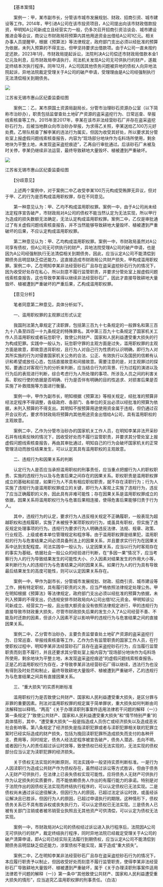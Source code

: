 　　【基本案情】

　　案例一：甲，某市副市长，分管该市城市发展规划、财政、招商引资、城市建设等工作。2014年，甲引进A公司在该市投资项目，A公司提出向该市财政借款投资，甲明知A公司新成立且经营实力一般，仍多次召开招商引资洽谈会、城市建设推进会等会议，商议让市财政局将预算内其他用途资金出借给A公司1亿元。相关办事人员提醒甲，根据《预算法》等法律规定，政府部门支出必须以经批准的预算为依据，未列入预算的不得支出，但甲坚持要求出借款项。由于A公司一直未按约定还款，2023年1月，市财政局提起诉讼，法院判决A公司偿还市财政局借款本金1亿元及利息，后市财政局申请执行，司法机关发现A公司无可供执行的财产，遂裁定终结本次执行程序。同年12月，A公司因其他债务问题被异地的债权人向异地法院起诉，异地法院裁定受理关于A公司的破产申请，受理理由是A公司经强制执行无法清偿相关到期债务。

![](https://www.ccdi.gov.cn/hdjln/ywtt/202409/W020240927568812537615.jpeg)

江苏省无锡市惠山区纪委监委绘图

　　案例二：乙，某市原国土资源局副局长，分管市治理砂石资源办公室（以下简称市治砂办），职责包括监督查处土地矿产资源的盗采盗挖行为、日常巡查、举报线索核查等工作。2015年至2017年，李某在该市非法经营砂石厂并存在盗采盗挖砂石行为，后被当地群众向市治砂办举报，为求得乙关照，李某送给乙100万元好处费。乙带队核查了解李某的违法行为属实，但因为收受其好处，所以要求其分管处室上报虚假问题线索核查报告，内容为“现场部分地块作为屯料场所使用，剩余地块为平整土地，未发现盗采盗挖痕迹”，乙再自行审批通过。后该砂石厂未被及时关停，李某仍继续非法运营，最终导致耕地大量毁坏、植被遭到严重破坏。

![](https://www.ccdi.gov.cn/hdjln/ywtt/202409/W020240927568812609625.jpeg)

江苏省无锡市惠山区纪委监委绘图

　　【分歧意见】

　　上述两个案例中，对于案例二中乙收受李某100万元构成受贿罪无异议，但对于甲、乙的行为是否构成滥用职权罪，存在不同意见。

　　第一种意见认为：甲、乙均不构成滥用职权罪。案例一中，由于A公司尚未经法定程序宣告破产，市财政局对A公司的债权不能当然认定为无法实现，所以甲行为造成的损失数额无法确定，无法认定构成滥用职权罪。案例二中，乙仅是审批通过了有关虚假问题线索核查报告，并不当然能够导致耕地大量毁坏、植被遭到严重破坏的后果，不应认定构成滥用职权罪。

　　第二种意见认为：甲、乙均构成滥用职权罪。案例一中，市财政局虽然对A公司享有债权，但A公司无可供执行的财产，异地法院受理A公司的破产申请，也是因为A公司经强制执行无法清偿相关到期债务，因此，应当认定A公司不能清偿到期债务且明显缺乏偿还能力，这直接造成市财政局公共财产损失，甲构成滥用职权罪。案例二中，乙在明知李某非法经营砂石厂且存在盗采盗挖砂石行为的情况下，因为收受好处存在私心，所以刻意不履行监管职责，并要求分管处室上报虚假问题线索核查报告，这也导致李某得以继续非法经营砂石厂，因此才直接导致耕地大量毁坏、植被遭到严重破坏的严重后果，乙构成滥用职权罪。

　　【意见分析】

　　笔者同意第二种意见，具体分析如下。

　　一、滥用职权罪的主观罪过形式认定

　　我国刑法第九章规定了渎职罪，包括第三百九十七条规定的一般罪名和第三百九十八条至四百一十九条规定的特殊罪名。其中第三百九十七条规定了国家机关工作人员滥用职权或者玩忽职守，致使公共财产、国家和人民利益遭受重大损失的行为构成犯罪。实践中一般认为，玩忽职守罪的主观方面是过失，滥用职权罪的主观方面是故意，即故意违背职权，且行为人对自己行为性质的认识明确，即行为人对其所实施的行为对侵害国家机关公务的合法、公正、有效执行以及国民的信赖有认识和希望或放任心态，包括直接故意和间接故意。需要注意的是，对主观罪过的探知，要通过对客观行为的分析来判断，应当结合行为的背景、行为过程的演进以及行为后的表现进行判断，综合考虑行为人所处理的事项、所涉及人员之间的利害关系、职权行使的依据是否明确、行为是否伴有明确的目的性追求、对损害后果是否实施了补救措施等方面进行衡量。

　　案例一中，甲作为副市长，明知根据《预算法》等相关规定，经批准的预算非经法定程序不得调整，各级政府、各部门、各单位的支出必须以经批准的预算为依据，未列入预算的不得支出。其明知不按预算用途使用资金属于违规，但仍通过召开会议形式，要求市财政局将预算内其他用途资金出借给A公司，具有滥用职权的主观故意。

　　案例二中，乙作为分管市治砂办的国家机关工作人员，在明知李某非法开采砂石并有线索反映的情况下，因收受好处而不履行监管职责，并要求其分管处室上报虚假问题线索核查报告，再由其审批通过，明知自己的行为会破坏国家机关的正常管理活动而放任结果发生，可以认定其具有滥用职权的主观故意。

　　二、违规行为和因果关系的判断

　　认定行为人是否应当承担滥用职权的刑事责任，应当重点把握行为人的职权职责、实施的违规行为以及与危害后果之间存在的因果关系。职权职责是滥用职权罪成立的基础和前提，如果行为人不具有相应职权职责，就不存在渎职行为；行为人实施了违规行为是滥用职权罪成立的关键，即行为人客观上实施了违规行为，违反了应当正确履职的义务，因此具有非难可能性；存在因果关系是滥用职权罪成立的依据，因果关系将滥用职权行为与危害后果相连接，使得危害后果能够归责于行为人。

　　其中，违规行为的认定，要求行为人违反相关规定不正确履职，一般表现为超越职权和违规履职，实施了未被授予某项职权的行为，或虽具有职权，但实施了违反规定处理事项的行为。违规行为要求行为人明确违反法律、法规、规章、政策、行业规范、上级或者本单位管理规定和程序等。由于滥用职权罪是结果犯，滥用职权的行为与危害结果之间必须具备刑法上的因果关系，并且要求实行行为在因果关系中达到支配程度。司法实践中一般认为，认定因果关系，应当以行为时客观存在的事实为基础，依据社会一般公众的经验进行判断，在“多因一果”情况下，应当考察行为人的行为导致结果发生的可能性大小、介入因素对结果发生的作用大小等，来判断行为人的违规行为与危害结果之间的因果关系。如果行为人的行为具有导致最后结果发生的高度可能性，则可以认定因果关系存在。

　　案例一中，甲作为副市长，分管城市发展规划、财政、招商引资、城市建设等工作，拥有特定职权，具有履行职责的义务，应当严格依照法律规定处理公务。甲在明知根据《预算法》等法律规定，政府部门支出必须以经批准的预算为依据，未列入预算的不得支出，仍违规安排市财政局向A公司出借1亿元资金。甲明知该公司新成立、经营实力一般，且出借大额资金没有依照法律规定进行，甲的违规行为直接导致市财政重大损失，尽管市财政损失后果的发生介入了A公司经营不善、不能及时还款的因素，但该介入因素不足以影响甲的违规行为与危害结果之间的直接因果关系。

　　案例二中，乙分管市治砂办，主要负责监督查处土地矿产资源的盗采盗挖行为、日常巡查、举报线索核查等工作，乙作为负有监管职责的国家工作人员，在行使职权过程中，明知李某非法经营砂石厂且存在盗采盗挖砂石行为，应当履行监管职责而刻意不履行，并且还要求其分管处室上报内容为“现场部分地块作为屯料场所使用，剩余地块为平整土地，未发现盗采盗挖痕迹”的虚假问题线索核查报告。正是乙的滥用职权行为存在，才导致李某非法经营砂石厂得以继续，违法行为也没有得到及时处罚和制止，最终导致耕地大量毁坏、植被遭到严重破坏，乙的违规行为与危害结果之间具有直接因果关系。

　　三、“重大损失”的实质判断标准

　　滥用职权行为是否致使公共财产、国家和人民利益遭受重大损失，是区分罪与非罪的重要因素。刑法对滥用职权罪的规定属于简单罪状，重大损失如何判断由司法解释加以释明。“两高”《关于办理渎职刑事案件适用法律若干问题的解释（一）》第一条规定了“致使公共财产、国家和人民利益遭受重大损失”和“情节特别严重”的具体情形，其中，“遭受重大损失”一般是指造成人员伤亡或经济损失以及造成恶劣社会影响等。第八条规定了经济损失是指渎职犯罪或者与渎职犯罪相关联的犯罪立案时已经实际造成的财产损失，包括为挽回渎职犯罪所造成损失而支付的各种开支、费用等，同时规定，债务人经法定程序被宣告破产，债务人潜逃、去向不明，或者因行为人的责任超过诉讼时效等，致使债权已经无法实现的，无法实现的债权部分应当认定为渎职犯罪的经济损失。

　　关于债权无法实现的判断原则，司法实践中一般坚持实质判断标准。一是行为人因渎职行为造成公共财产作为债权存在，虽然经过诉讼等方式胜诉，但由于债务人无财产可供执行，在法律上已丧失债权实现可能性。应将债务人无财产可供执行作为认定损失的实质要件，而不能依赖债务人作出的有履行能力的承诺。特别是对于法院作出的因债权无法实现而终结执行程序的，可以认定债权已无法实现。二是债权尚未通过诉讼途径解决，但因行为人的原因，已超过法定诉讼时效，或虽经诉讼解决且已胜诉，但因行为人的原因，已超过申请执行的期限。这种情形下，债权债务关系已不具有胜诉权或丧失执行力，可以认定债权已无法实现。三是债务人已被有关部门注销或者被吊销营业执照且无其他资产可供清偿，可以认定为债权无法实现。

　　案例一中，市财政局对A公司的债权经过诉讼进入执行程序后，法院因A公司无可供执行的财产，裁定终结执行程序，同时异地法院已经裁定受理关于A公司的破产清算申请，即A公司已经实际无法履行到期债权，应当认定A公司不能清偿到期债务且明显缺乏偿还能力，涉案债权不能实现，属于造成“重大损失”。

　　案例二中，乙在明知李某非法经营砂石厂且存在盗采盗挖砂石行为的情况下，本应履行职责予以制止，但因收受好处而刻意不履行监管职责，使得李某非法经营砂石厂导致耕地大量毁坏、植被遭到严重破坏，属于《关于办理渎职刑事案件适用法律若干问题的解释（一）》第一条中“其他致使公共财产、国家和人民利益遭受重大损失的情形”，应当追究乙滥用职权罪的刑事责任。（白洁）